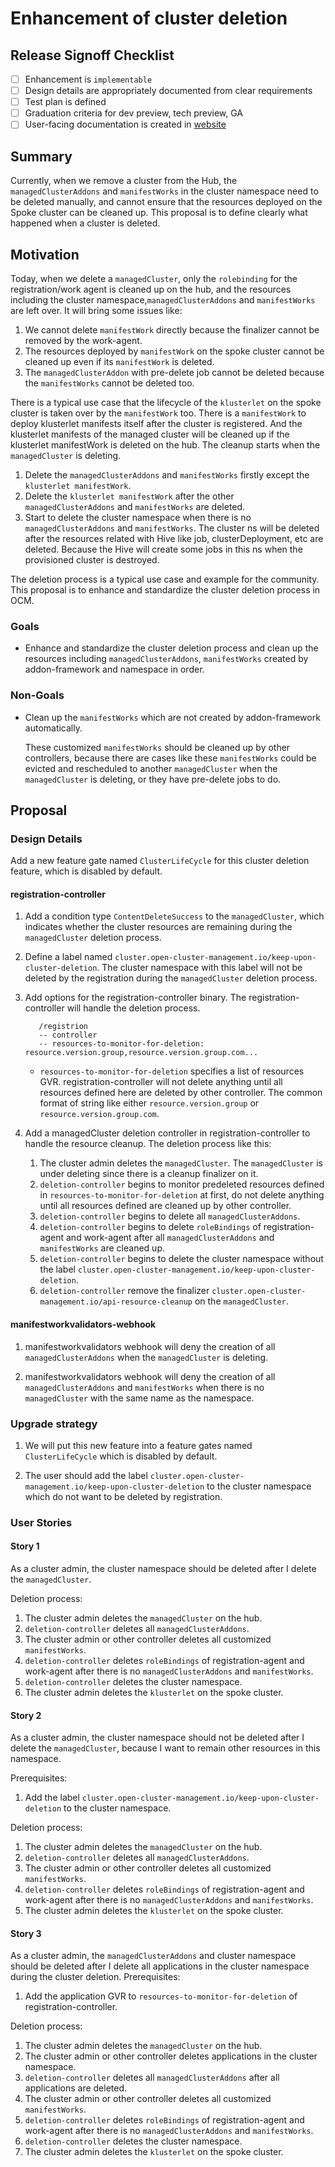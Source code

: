# Enhancement of cluster deletion 

## Release Signoff Checklist

- [ ] Enhancement is `implementable`
- [ ] Design details are appropriately documented from clear requirements
- [ ] Test plan is defined
- [ ] Graduation criteria for dev preview, tech preview, GA
- [ ] User-facing documentation is created in [website](https://github.com/open-cluster-management/website/)

## Summary

Currently, when we remove a cluster from the Hub, the `managedClusterAddons` and `manifestWorks` in the cluster namespace need to be deleted manually, and cannot ensure that the resources deployed on the Spoke cluster can be cleaned up. This proposal is to define clearly what happened when a cluster is deleted.

## Motivation

Today, when we delete a `managedCluster`, only the `rolebinding` for the registration/work agent is cleaned up on the hub, and the resources including the cluster namespace,`managedClusterAddons` and `manifestWorks` are left over. It will bring some issues like: 
1. We cannot delete `manifestWork` directly because the finalizer cannot be removed by the work-agent.
2. The resources deployed by `manifestWork` on the spoke cluster cannot be cleaned up even if its `manifestWork` is deleted.
3. The `managedClusterAddon` with pre-delete job cannot be deleted because the `manifestWorks` cannot be deleted too.

There is a typical use case that the lifecycle of the `klusterlet` on the spoke cluster is taken over by the `manifestWork` too. There is a `manifestWork` to deploy klusterlet manifests itself after the cluster is registered. And the klusterlet manifests of the managed cluster will be cleaned up if the klusterlet manifestWork is deleted on the hub.
The cleanup starts when the `managedCluster` is deleting.

1. Delete the `managedClusterAddons` and `manifestWorks` firstly except the `klusterlet manifestWork`.
2. Delete the `klusterlet manifestWork` after the other `managedClusterAddons` and `manifestWorks` are deleted.
3. Start to delete the cluster namespace when there is no `managedClusterAddons` and `manifestWorks`. The cluster ns will be deleted after the resources related with Hive like job, clusterDeployment, etc are deleted. Because the Hive will create some jobs in this ns when the provisioned cluster is destroyed.

The deletion process is a typical use case and example for the community. This proposal is to enhance and standardize the cluster deletion process in OCM.

### Goals

- Enhance and standardize the cluster deletion process and clean up the resources including `managedClusterAddons`, `manifestWorks` created by addon-framework    and namespace in order.

### Non-Goals

- Clean up the `manifestWorks` which are not created by addon-framework automatically.

   These customized `manifestWorks` should be cleaned up by other controllers, because there are cases like these `manifestWorks` could be evicted and rescheduled to another `managedCluster` when the `managedCluster` is deleting, or they have pre-delete jobs to do.

## Proposal

### Design Details 

Add a new feature gate named `ClusterLifeCycle` for this cluster deletion feature, which is disabled by default.
#### registration-controller 

1. Add a condition type `ContentDeleteSuccess` to the `managedCluster`, which indicates whether the cluster resources are remaining during the `managedCluster` deletion process.

2. Define a label named `cluster.open-cluster-management.io/keep-upon-cluster-deletion`. The cluster namespace with this label will not be deleted by the registration during the `managedCluster` deletion process. 
   
3. Add options for the registration-controller binary. The registration-controller will handle the deletion process.
   ```
      /registrion
      -- controller
      -- resources-to-monitor-for-deletion: resource.version.group,resource.version.group.com...
   ```

   * `resources-to-monitor-for-deletion` specifies a list of resources GVR. registration-controller will not delete anything until all resources defined here are deleted by other controller. The common format of string like either `resource.version.group` or `resource.version.group.com`. 

4. Add a managedCluster deletion controller in registration-controller to handle the resource cleanup. The deletion process like this:
   
   1. The cluster admin deletes the `managedCluster`. The `managedCluster` is under deleting since there is a cleanup finalizer on it.
   2. `deletion-controller` begins to monitor predeleted resources defined in `resources-to-monitor-for-deletion` at first, do not delete anything until all resources defined are cleaned up by other controller.
   3. `deletion-controller` begins to delete all `managedClusterAddons`.
   4. `deletion-controller` begins to delete `roleBindings` of registration-agent and work-agent after all `managedClusterAddons` and `manifestWorks` are cleaned up.
   5. `deletion-controller` begins to delete the cluster namespace without the label `cluster.open-cluster-management.io/keep-upon-cluster-deletion`.
   6. `deletion-controller` remove the finalizer `cluster.open-cluster-management.io/api-resource-cleanup` on the `managedCluster`.

#### manifestworkvalidators-webhook 

1. manifestworkvalidators webhook will deny the creation of all `managedClusterAddons` when the `managedCluster` is deleting.

2. manifestworkvalidators webhook will deny the creation of all `managedClusterAddons` and `manifestWorks` when there is no `managedCluster` with the same name as the namespace.

### Upgrade strategy 
   
1. We will put this new feature into a feature gates named `ClusterLifeCycle` which is disabled by default.

2. The user should add the label `cluster.open-cluster-management.io/keep-upon-cluster-deletion` to the cluster namespace which do not want to be deleted by registration.

### User Stories

#### Story 1

As a cluster admin, the cluster namespace should be deleted after I delete the `managedCluster`.

   Deletion process:
   1. The cluster admin deletes the `managedCluster` on the hub.
   2. `deletion-controller` deletes all `managedClusterAddons`.
   3. The cluster admin or other controller deletes all customized `manifestWorks`.
   4. `deletion-controller` deletes `roleBindings` of registration-agent and work-agent after there is no `managedClusterAddons` and `manifestWorks`.
   5. `deletion-controller` deletes the cluster namespace.
   6. The cluster admin deletes the `klusterlet` on the spoke cluster.

#### Story 2

As a cluster admin, the cluster namespace should not be deleted after I delete the `managedCluster`, because I want to remain other resources in this namespace.

  Prerequisites:
   1. Add the label `cluster.open-cluster-management.io/keep-upon-cluster-deletion` to the cluster namespace.
   
  Deletion process:
   1. The cluster admin deletes the `managedCluster` on the hub.
   2. `deletion-controller` deletes all `managedClusterAddons`.
   3. The cluster admin or other controller deletes all customized `manifestWorks`.
   4. `deletion-controller` deletes `roleBindings` of registration-agent and work-agent after there is no `managedClusterAddons` and `manifestWorks`.
   5. The cluster admin deletes the `klusterlet` on the spoke cluster.

#### Story 3

As a cluster admin, the `managedClusterAddons` and cluster namespace should be deleted after I delete all applications in the cluster namespace during the cluster deletion.
  Prerequisites:
   1. Add the application GVR to `resources-to-monitor-for-deletion` of registration-controller.
   
  Deletion process:
   1. The cluster admin deletes the `managedCluster` on the hub.
   2. The cluster admin or other controller deletes applications in the cluster namespace.
   3. `deletion-controller` deletes all `managedClusterAddons` after all applications are deleted.
   4. The cluster admin or other controller deletes all customized `manifestWorks`.
   5. `deletion-controller` deletes `roleBindings` of registration-agent and work-agent after there is no `managedClusterAddons` and `manifestWorks`.
   6. `deletion-controller` deletes the cluster namespace.
   7. The cluster admin deletes the `klusterlet` on the spoke cluster.
